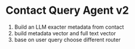 # Contact Query Agent v2

1. Build an LLM exacter metadata from contact
2. build metadata vector and full text vector
3. base on user query choose different router

